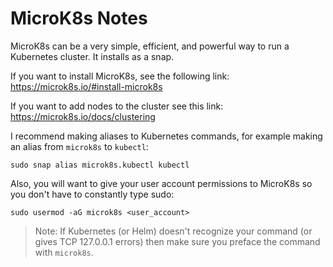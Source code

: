 # MicroK8s Notes

MicroK8s can be a very simple, efficient, and powerful way to run a Kubernetes cluster. It installs as a snap.

If you want to install MicroK8s, see the following link:
https://microk8s.io/#install-microk8s

If you want to add nodes to the cluster see this link:
https://microk8s.io/docs/clustering

I recommend making aliases to Kubernetes commands, for example making an alias from `microk8s` to `kubectl`:

`sudo snap alias microk8s.kubectl kubectl`

Also, you will want to give your user account permissions to MicroK8s so you don't have to constantly type sudo:

`sudo usermod -aG microk8s <user_account>`

> Note: If Kubernetes (or Helm) doesn't recognize your command (or gives TCP 127.0.0.1 errors) then make sure you preface the command with `microk8s`.
